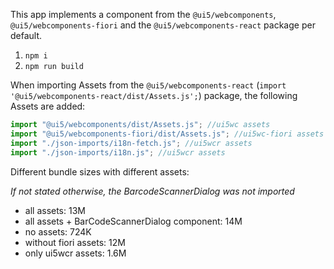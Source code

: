 This app implements a component from the `@ui5/webcomponents`, `@ui5/webcomponents-fiori` and the `@ui5/webcomponents-react` package per default.

1. `npm i`
2. `npm run build`

When importing Assets from the `@ui5/webcomponents-react` (`import '@ui5/webcomponents-react/dist/Assets.js';`) package, the following Assets are added:

```ts
import "@ui5/webcomponents/dist/Assets.js"; //ui5wc assets
import "@ui5/webcomponents-fiori/dist/Assets.js"; //ui5wc-fiori assets
import "./json-imports/i18n-fetch.js"; //ui5wcr assets
import "./json-imports/i18n.js"; //ui5wcr assets
```

Different bundle sizes with different assets:

_If not stated otherwise, the BarcodeScannerDialog was not imported_

- all assets: 13M
- all assets + BarCodeScannerDialog component: 14M
- no assets: 724K
- without fiori assets: 12M
- only ui5wcr assets: 1.6M

